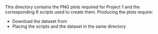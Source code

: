 This directory contains the PNG plots required for Project 1 and the corresponding R scripts used to create them.
Producing the plots require:
* Download the dataset from
* Placing the scripts and the dataset in the same directory

